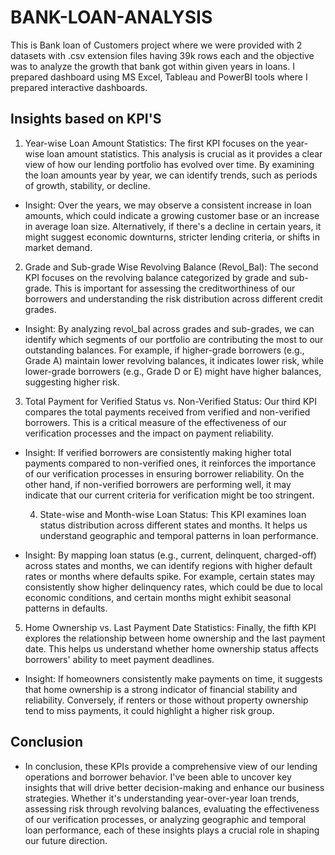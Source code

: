 # BANK-LOAN-ANALYSIS
This is Bank loan of Customers project where we were provided with 2 datasets with .csv extension files having 39k rows each and the objective was to analyze the growth that bank got within given years in loans. I prepared dashboard using MS Excel, Tableau and PowerBI tools where I prepared interactive dashboards.

## Insights based on KPI'S
1. Year-wise Loan Amount Statistics:
The first KPI focuses on the year-wise loan amount statistics. This analysis is crucial as it provides a clear view of how our lending portfolio has evolved over time. By examining the loan amounts year by year, we can identify trends, such as periods of growth, stability, or decline.

- Insight: Over the years, we may observe a consistent increase in loan amounts, which could indicate a growing customer base or an increase in average loan size. Alternatively, if there's a decline in certain years, it might suggest economic downturns, stricter lending criteria, or shifts in market demand.

2. Grade and Sub-grade Wise Revolving Balance (Revol_Bal):
The second KPI focuses on the revolving balance categorized by grade and sub-grade. This is important for assessing the creditworthiness of our borrowers and understanding the risk distribution across different credit grades.

- Insight: By analyzing revol_bal across grades and sub-grades, we can identify which segments of our portfolio are contributing the most to our outstanding balances. For example, if higher-grade borrowers (e.g., Grade A) maintain lower revolving balances, it indicates lower risk, while lower-grade borrowers (e.g., Grade D or E) might have higher balances, suggesting higher risk.

3. Total Payment for Verified Status vs. Non-Verified Status:
Our third KPI compares the total payments received from verified and non-verified borrowers. This is a critical measure of the effectiveness of our verification processes and the impact on payment reliability.

- Insight: If verified borrowers are consistently making higher total payments compared to non-verified ones, it reinforces the importance of our verification processes in ensuring borrower reliability. On the other hand, if non-verified borrowers are performing well, it may indicate that our current criteria for verification might be too stringent.

  4. State-wise and Month-wise Loan Status:
This KPI examines loan status distribution across different states and months. It helps us understand geographic and temporal patterns in loan performance.

- Insight: By mapping loan status (e.g., current, delinquent, charged-off) across states and months, we can identify regions with higher default rates or months where defaults spike. For example, certain states may consistently show higher delinquency rates, which could be due to local economic conditions, and certain months might exhibit seasonal patterns in defaults.

5. Home Ownership vs. Last Payment Date Statistics:
Finally, the fifth KPI explores the relationship between home ownership and the last payment date. This helps us understand whether home ownership status affects borrowers' ability to meet payment deadlines.

- Insight: If homeowners consistently make payments on time, it suggests that home ownership is a strong indicator of financial stability and reliability. Conversely, if renters or those without property ownership tend to miss payments, it could highlight a higher risk group.

## Conclusion
- In conclusion, these KPIs provide a comprehensive view of our lending operations and borrower behavior. I've been able to uncover key insights that will drive better decision-making and enhance our business strategies. Whether it's understanding year-over-year loan trends, assessing risk through revolving balances, evaluating the effectiveness of our verification processes, or analyzing geographic and temporal loan performance, each of these insights plays a crucial role in shaping our future direction.

